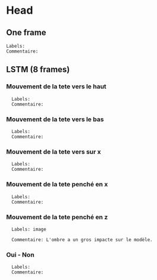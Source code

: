
<h1>Head</h1>



  <h2> One frame </h2>

    Labels:
    Commentaire:

  <h2>LSTM (8 frames) </h2>

  <h3>Mouvement de la tete vers le haut</h3>

      Labels:
      Commentaire:

  <h3>Mouvement  de la tete vers le bas</h3>

      Labels:
      Commentaire:

  <h3>Mouvement de la tete vers sur x</h3>

      Labels:
      Commentaire:

  <h3>Mouvement de la tete penché en x</h3>

      Labels:
      Commentaire: 


  <h3>Mouvement de la tete penché en z</h3>

      Labels: image

      Commentaire: L'ombre a un gros impacte sur le modèle.

  <h3>Oui - Non</h3>

      Labels:
      Commentaire:


